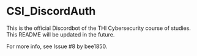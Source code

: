 # CSI_DiscordAuth

This is the official Discordbot of the THI Cybersecurity course of studies.
This README will be updated in the future.

For more info, see Issue #8 by bee1850.